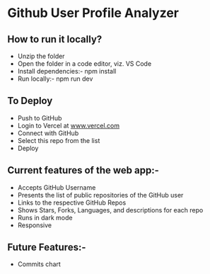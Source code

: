 # Github User Profile Analyzer

## How to run it locally?
- Unzip the folder
- Open the folder in a code editor, viz. VS Code
- Install dependencies:- npm install
- Run locally:- npm run dev

## To Deploy
- Push to GitHub
- Login to Vercel at www.vercel.com
- Connect with GitHub
- Select this repo from the list
- Deploy

## Current features of the web app:-
- Accepts GitHub Username
- Presents the list of public repositories of the GitHub user
- Links to the respective GitHub Repos
- Shows Stars, Forks, Languages, and descriptions for each repo
- Runs in dark mode
- Responsive

## Future Features:-
- Commits chart
